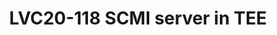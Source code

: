 ---
categories:
- lvc20
description: The System Control and Management Interface (SCMI) is a set of operating
  system-independent software interfaces that has been originally specified to standardize
  the interface between Application Processors and the power coprocessor. But there
  are situations where we can't rely on such a power coprocessor. In such a case,
  the SCMI server has to run a secured partition like OP-TEE. This presentation will
  describe the status of our PoC of a SCMI server<br /> running as an OP-TEE TA. We
  will present the design, what is already available, the next features to be added
  and also how this could be extended to other UCs.
image: /assets/images/featured-images/lvc20/LVC20-118.png
session_id: LVC20-118
session_room: '[Track 2] Linux/Android'
session_slot:
  end_time: 2020-09-22 14:55
  start_time: 2020-09-22 14:30
session_speakers:
- speaker_bio: Vincent has worked on developing drivers for various peripherals and
    coprocessors in mobile phones during 12 years. In 2005, he began to focus on mobile
    phones that ran Linux then Android and spent the last years of this period to
    optimize the power consumption of android platforms. As a member of the Linaro
    power management working group, he works on improving the energy efficiency of
    embedded system but not only with special interest for scheduler.
  speaker_company: Linaro
  speaker_image: http://avatars.sched.co/d/ac/7235018/avatar.jpg.320x320px.jpg?4b7
  speaker_name: Vincent Guittot
  speaker_position: Linaro
  speaker_role: attendee, speaker
- speaker_bio: Etienne Carrière is an embedded software engineer at STMicroelectronics
    currently assigned to the Linaro Security Working Group. He is working on boot
    and kernel layers on Linux based embedded systems since the beginning of the century
    and is involved in the OP-TEE project since 2013.
  speaker_company: ST
  speaker_image: http://avatars.sched.co/2/eb/7535587/avatar.jpg.320x320px.jpg?726
  speaker_name: Etienne Carriere
  speaker_position: SW engineer
  speaker_role: attendee, speaker
session_track: Power Management
tag: session
tags: Power Management
title: LVC20-118 SCMI server in TEE
---